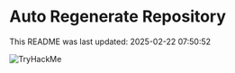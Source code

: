 # Auto Regenerate Repository

This README was last updated: 2025-02-22 07:50:52

 ![TryHackMe](https://tryhackme.com/badge/533634)